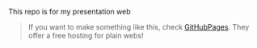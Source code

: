 This repo is for my presentation web

> If you want to make something like this, check [GitHubPages](https://pages.github.com/). They offer a free hosting for plain webs!

